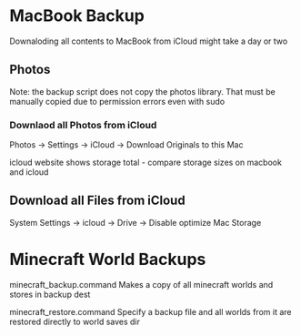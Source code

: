 # MacBook Backup

Downaloding all contents to MacBook from iCloud might take a day or two

## Photos

Note: the backup script does not copy the photos library. That must be manually copied due to permission errors even with sudo

### Downlaod all Photos from iCloud

Photos -> Settings -> iCloud -> Download Originals to this Mac

icloud website shows storage total - compare storage sizes on macbook and icloud

## Download all Files from iCloud

System Settings -> icloud -> Drive -> Disable optimize Mac Storage

# Minecraft World Backups

minecraft_backup.command
Makes a copy of all minecraft worlds and stores in backup dest

minecraft_restore.command
Specify a backup file and all worlds from it are restored directly to world saves dir